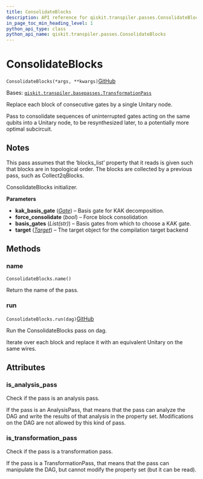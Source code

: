 ```yaml
---
title: ConsolidateBlocks
description: API reference for qiskit.transpiler.passes.ConsolidateBlocks
in_page_toc_min_heading_level: 1
python_api_type: class
python_api_name: qiskit.transpiler.passes.ConsolidateBlocks
---
```


# ConsolidateBlocks

<span id="qiskit.transpiler.passes.ConsolidateBlocks" />

`ConsolidateBlocks(*args, **kwargs)`[GitHub](https://github.com/qiskit/qiskit/tree/stable/0.39/qiskit/transpiler/passes/optimization/consolidate_blocks.py "view source code")

Bases: [`qiskit.transpiler.basepasses.TransformationPass`](qiskit.transpiler.TransformationPass "qiskit.transpiler.basepasses.TransformationPass")

Replace each block of consecutive gates by a single Unitary node.

Pass to consolidate sequences of uninterrupted gates acting on the same qubits into a Unitary node, to be resynthesized later, to a potentially more optimal subcircuit.

## Notes

This pass assumes that the ‘blocks\_list’ property that it reads is given such that blocks are in topological order. The blocks are collected by a previous pass, such as Collect2qBlocks.

ConsolidateBlocks initializer.

**Parameters**

*   **kak\_basis\_gate** ([*Gate*](qiskit.circuit.Gate "qiskit.circuit.Gate")) – Basis gate for KAK decomposition.
*   **force\_consolidate** (*bool*) – Force block consolidation
*   **basis\_gates** (*List(str)*) – Basis gates from which to choose a KAK gate.
*   **target** ([*Target*](qiskit.transpiler.Target "qiskit.transpiler.Target")) – The target object for the compilation target backend

## Methods

### name

<span id="qiskit.transpiler.passes.ConsolidateBlocks.name" />

`ConsolidateBlocks.name()`

Return the name of the pass.

### run

<span id="qiskit.transpiler.passes.ConsolidateBlocks.run" />

`ConsolidateBlocks.run(dag)`[GitHub](https://github.com/qiskit/qiskit/tree/stable/0.39/qiskit/transpiler/passes/optimization/consolidate_blocks.py "view source code")

Run the ConsolidateBlocks pass on dag.

Iterate over each block and replace it with an equivalent Unitary on the same wires.

## Attributes

<span id="qiskit.transpiler.passes.ConsolidateBlocks.is_analysis_pass" />

### is\_analysis\_pass

Check if the pass is an analysis pass.

If the pass is an AnalysisPass, that means that the pass can analyze the DAG and write the results of that analysis in the property set. Modifications on the DAG are not allowed by this kind of pass.

<span id="qiskit.transpiler.passes.ConsolidateBlocks.is_transformation_pass" />

### is\_transformation\_pass

Check if the pass is a transformation pass.

If the pass is a TransformationPass, that means that the pass can manipulate the DAG, but cannot modify the property set (but it can be read).

